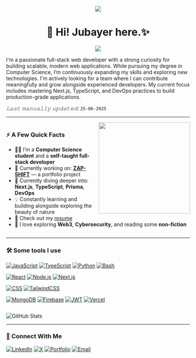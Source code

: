 <!-- <p align="center">
  <img src="https://github-readme-stats.vercel.app/api?username=jubayers-r&show_icons=true&show=reviews,prs_merged,prs_merged_percentage&theme=dark" />
</p> -->

<!-- Banner -->
<p align="center">
  <img src="https://i.ibb.co/jvLm7vCX/puzzle.jpg" />
</p>

<!-- Introduction -->
<h1 align="center">👋 Hi! <b>Jubayer</b> here.✨</h1>

<p align="center">
  <img src="https://readme-typing-svg.herokuapp.com?font=ROBOT&duration=2500&size=20&color=39FF14&background=000000&center=true&vCenter=true&width=490&lines=%3E+A+Full+Stack+Developer.">
</p>

<p>I'm a passionate full-stack web developer with a strong curiosity for building scalable, modern web applications. While pursuing my degree in Computer Science, I’m continuously expanding my skills and exploring new technologies. I'm actively looking for a team where I can contribute meaningfully and grow alongside experienced developers. My current focus includes mastering Next.js, TypeScript, and DevOps practices to build production-grade applications.</p>

_𝙻𝚊𝚜𝚝 𝚖𝚊𝚗𝚞𝚊𝚕𝚕𝚢 𝚞𝚙𝚍𝚊𝚝𝚎𝚍:_ `25-06-2025` <!-- TODO: automate this -->

---

<div style="display: flex; align-items: start; justify-content: space-between; flex-wrap: wrap;">

<div style="flex: 1; min-width: 300px;">

<img align="right" src="https://i.ibb.co/whC07dxt/hollor-knight3.gif" width="250" />

### ⚡️ A Few Quick Facts

- 🧑‍🎓 I’m a **Computer Science student** and a **self-taught full-stack developer**
- 🚧 Currently working on: **[ZAP-SHIFT](#)** — a portfolio project
- 🌱 Currently diving deeper into: **Next.js**, **TypeScript**, **Prisma**, **DevOps**
- 💡 Constantly learning and building alongside exploring the beauty of nature
- 📙 Check out my [resume](#)
- 💭 I love exploring **Web3**, **Cybersecurity**, and reading some **non-fiction**

</div>

</div>

<div style="display: flex; align-items: flex-start; justify-content: space-between; flex-wrap: wrap;">

<div style="flex: 1; min-width: 300px;">

---

### 🛠️ Some tools I use

[![JavaScript](https://img.shields.io/badge/-JavaScript-black?style=flat&logo=javascript)](https://github.com/jubayers-r)
[![TypeScript](https://img.shields.io/badge/-TypeScript-white?style=flat&logo=typescript)](https://github.com/jubayers-r)
[![Python](https://img.shields.io/badge/Python-3776AB?logo=python&logoColor=fff)](https://github.com/jubayers-r)
[![Bash](https://img.shields.io/badge/Bash-4EAA25?logo=gnubash&logoColor=fff)](https://github.com/jubayers-r)

[![React](https://img.shields.io/badge/-React-black?style=flat&logo=react)](https://github.com/jubayers-r)
[![Node.js](https://img.shields.io/badge/-Nodejs-green?style=flat&logo=Node.js)](https://github.com/jubayers-r)
[![Next.js](https://img.shields.io/badge/Next.js-black?logo=next.js&logoColor=white)](https://github.com/jubayers-r)

[![CSS](https://img.shields.io/badge/CSS-639?logo=css&logoColor=fff)](https://github.com/jubayers-r)
[![TailwindCSS](https://img.shields.io/badge/Tailwind%20CSS-%2338B2AC.svg?logo=tailwind-css&logoColor=white)](https://github.com/jubayers-r)

[![MongoDB](https://img.shields.io/badge/MongoDB-%234ea94b.svg?logo=mongodb&logoColor=white)](https://github.com/jubayers-r)
[![Firebase](https://img.shields.io/badge/Firebase-FFCA28?style=flat&logo=Firebase&logoColor=red)](https://github.com/jubayers-r)
[![JWT](https://img.shields.io/badge/JWT-black?style=plastic&logo=JSON%20web%20tokens)](https://github.com/jubayers-r)
[![Vercel](https://img.shields.io/badge/Vercel-%23000000.svg?logo=vercel&logoColor=white)](https://github.com/jubayers-r)

<!-- Optional: Uncomment to re-add tools later
[![MySQL](https://img.shields.io/badge/-MySQL-black?style=flat&logo=mysql)](https://github.com/jubayers-r)
[![Prisma](https://img.shields.io/badge/Prisma-2D3748?logo=prisma&logoColor=white)](https://github.com/jubayers-r)
[![Drizzle](https://img.shields.io/badge/Drizzle-C5F74F?logo=drizzle&logoColor=000)](https://github.com/jubayers-r)
-->

<!-- ![](https://raw.githubusercontent.com/jubayers-r/github-stats-transparent/output/generated/languages.svg) -->

</div>

</div>

![GitHub Stats](https://github-stats-69.vercel.app/api?username=jubayers-r&show_icons=true&count_private=true&include_all_commits=true&cache_seconds=1&theme=dark)

---

### 🔗 Connect With Me

[![LinkedIn](https://img.shields.io/badge/-LinkedIn-blue?style=flat&logo=linkedin&logoColor=white)](https://linkedin.com/in/jubayersh)
[![X](https://img.shields.io/badge/-X-black?style=flat&logo=twitter&logoColor=white)](https://x.com/jubayers-r)
[![Portfolio](https://img.shields.io/badge/-Portfolio-orange?style=flat&logo=internet-explorer&logoColor=white)](#)
[![Email](https://img.shields.io/badge/-Email-red?style=flat&logo=gmail&logoColor=white)](mailto:jubayer.shikder.007@gmail.com)
